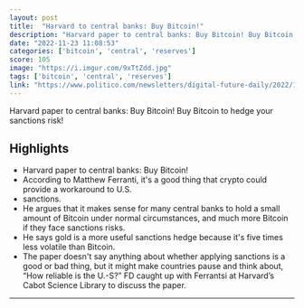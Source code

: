 ```yaml
---
layout: post
title:  "Harvard to central banks: Buy Bitcoin!"
description: "Harvard paper to central banks: Buy Bitcoin! Buy Bitcoin to hedge your sanctions risk!"
date: "2022-11-23 11:08:53"
categories: ['bitcoin', 'central', 'reserves']
score: 105
image: "https://i.imgur.com/9xTtZdd.jpg"
tags: ['bitcoin', 'central', 'reserves']
link: "https://www.politico.com/newsletters/digital-future-daily/2022/11/22/harvard-paper-to-central-banks-buy-bitcoin-00070552"
---
```


Harvard paper to central banks: Buy Bitcoin! Buy Bitcoin to hedge your sanctions risk!

## Highlights

- Harvard paper to central banks: Buy Bitcoin!
- According to Matthew Ferranti, it's a good thing that crypto could provide a workaround to U.S.
- sanctions.
- He argues that it makes sense for many central banks to hold a small amount of Bitcoin under normal circumstances, and much more Bitcoin if they face sanctions risks.
- He says gold is a more useful sanctions hedge because it's five times less volatile than Bitcoin.
- The paper doesn't say anything about whether applying sanctions is a good or bad thing, but it might make countries pause and think about, “How reliable is the U.-S?” FD caught up with Ferrantsi at Harvard’s Cabot Science Library to discuss the paper.

---
